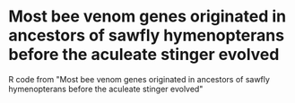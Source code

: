 # Most bee venom genes originated in ancestors of sawfly hymenopterans before the aculeate stinger evolved

R code from "Most bee venom genes originated in ancestors of sawfly hymenopterans before the aculeate stinger evolved"
